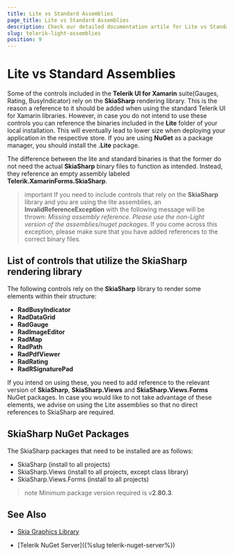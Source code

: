 ```yaml
---
title: Lite vs Standard Assemblies
page_title: Lite vs Standard Assemblies
description: Check our detailed documentation artile for Lite vs Standard Assemblies. Find all you need to know in Xamarin.Forms instalation and deployment documentation.
slug: telerik-light-assemblies
position: 9
---
```


# Lite vs Standard Assemblies

Some of the controls included in the **Telerik UI for Xamarin** suite(Gauges, Rating, BusyIndicator) rely on the **SkiaSharp** rendering library. This is the reason а reference to it should be added when using the standard Telerik UI for Xamarin libraries. However, in case you do not intend to use these controls you can reference the binaries included in the **Lite** folder of your local installation. This will eventually lead to lower size when deploying your application in the respective store. If you are using **NuGet** as a package manager, you should install the **.Lite** package.

Тhe difference between the lite and standard binaries is that the former do not need the actual **SkiaSharp** binary files to function as intended. Instead, they reference an empty assembly labeled **Telerik.XamarinForms.SkiaSharp**. 
 
>important If you need to include controls that rely on the **SkiaSharp** library and you are using the lite assemblies, an **InvalidReferenceException** with the following message will be thrown: *Missing assembly reference. Please use the non-Light version of the assemblies/nuget packages.* If you come across this exception, please make sure that you have added references to the correct binary files.

## List of controls that utilize the SkiaSharp rendering library

The following controls rely on the **SkiaSharp** library to render some elements within their structure:

* **RadBusyIndicator**
* **RadDataGrid**
* **RadGauge**
* **RadImageEditor**
* **RadMap**
* **RadPath**
* **RadPdfViewer**
* **RadRating**
* **RadRSignaturePad**

If you intend on using these, you need to add reference to the relevant version of **SkiaSharp**, **SkiaSharp.Views** and **SkiaSharp.Views.Forms** NuGet packages. In case you would like to not take advantage of these elements, we advise on using the Lite assemblies so that no direct references to SkiaSharp are required.

## SkiaSharp NuGet Packages

The SkiaSharp packages that need to be installed are as follows:

+ SkiaSharp (install to all projects)
+ SkiaSharp.Views (install to all projects, except class library)
+ SkiaSharp.Views.Forms (install to all projects)

>note Minimum package version required is v**2.80.3**.

## See Also

* [Skia Graphics Library](https://skia.org/)

* [Telerik NuGet Server]({%slug telerik-nuget-server%})
